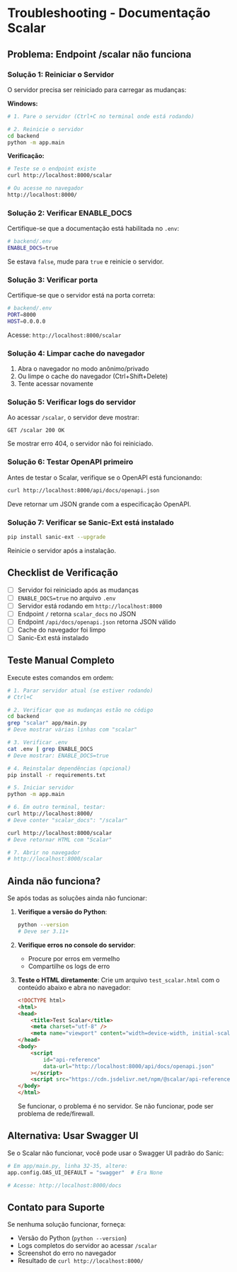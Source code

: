 # Troubleshooting - Documentação Scalar

## Problema: Endpoint /scalar não funciona

### Solução 1: Reiniciar o Servidor

O servidor precisa ser reiniciado para carregar as mudanças:

**Windows:**
```bash
# 1. Pare o servidor (Ctrl+C no terminal onde está rodando)

# 2. Reinicie o servidor
cd backend
python -m app.main
```

**Verificação:**
```bash
# Teste se o endpoint existe
curl http://localhost:8000/scalar

# Ou acesse no navegador
http://localhost:8000/
```

### Solução 2: Verificar ENABLE_DOCS

Certifique-se que a documentação está habilitada no `.env`:

```bash
# backend/.env
ENABLE_DOCS=true
```

Se estava `false`, mude para `true` e reinicie o servidor.

### Solução 3: Verificar porta

Certifique-se que o servidor está na porta correta:

```bash
# backend/.env
PORT=8000
HOST=0.0.0.0
```

Acesse: `http://localhost:8000/scalar`

### Solução 4: Limpar cache do navegador

1. Abra o navegador no modo anônimo/privado
2. Ou limpe o cache do navegador (Ctrl+Shift+Delete)
3. Tente acessar novamente

### Solução 5: Verificar logs do servidor

Ao acessar `/scalar`, o servidor deve mostrar:

```
GET /scalar 200 OK
```

Se mostrar erro 404, o servidor não foi reiniciado.

### Solução 6: Testar OpenAPI primeiro

Antes de testar o Scalar, verifique se o OpenAPI está funcionando:

```bash
curl http://localhost:8000/api/docs/openapi.json
```

Deve retornar um JSON grande com a especificação OpenAPI.

### Solução 7: Verificar se Sanic-Ext está instalado

```bash
pip install sanic-ext --upgrade
```

Reinicie o servidor após a instalação.

## Checklist de Verificação

- [ ] Servidor foi reiniciado após as mudanças
- [ ] `ENABLE_DOCS=true` no arquivo `.env`
- [ ] Servidor está rodando em `http://localhost:8000`
- [ ] Endpoint `/` retorna `scalar_docs` no JSON
- [ ] Endpoint `/api/docs/openapi.json` retorna JSON válido
- [ ] Cache do navegador foi limpo
- [ ] Sanic-Ext está instalado

## Teste Manual Completo

Execute estes comandos em ordem:

```bash
# 1. Parar servidor atual (se estiver rodando)
# Ctrl+C

# 2. Verificar que as mudanças estão no código
cd backend
grep "scalar" app/main.py
# Deve mostrar várias linhas com "scalar"

# 3. Verificar .env
cat .env | grep ENABLE_DOCS
# Deve mostrar: ENABLE_DOCS=true

# 4. Reinstalar dependências (opcional)
pip install -r requirements.txt

# 5. Iniciar servidor
python -m app.main

# 6. Em outro terminal, testar:
curl http://localhost:8000/
# Deve conter "scalar_docs": "/scalar"

curl http://localhost:8000/scalar
# Deve retornar HTML com "Scalar"

# 7. Abrir no navegador
# http://localhost:8000/scalar
```

## Ainda não funciona?

Se após todas as soluções ainda não funcionar:

1. **Verifique a versão do Python**:
   ```bash
   python --version
   # Deve ser 3.11+
   ```

2. **Verifique erros no console do servidor**:
   - Procure por erros em vermelho
   - Compartilhe os logs de erro

3. **Teste o HTML diretamente**:
   Crie um arquivo `test_scalar.html` com o conteúdo abaixo e abra no navegador:

   ```html
   <!DOCTYPE html>
   <html>
   <head>
       <title>Test Scalar</title>
       <meta charset="utf-8" />
       <meta name="viewport" content="width=device-width, initial-scale=1" />
   </head>
   <body>
       <script
           id="api-reference"
           data-url="http://localhost:8000/api/docs/openapi.json"
       ></script>
       <script src="https://cdn.jsdelivr.net/npm/@scalar/api-reference"></script>
   </body>
   </html>
   ```

   Se funcionar, o problema é no servidor. Se não funcionar, pode ser problema de rede/firewall.

## Alternativa: Usar Swagger UI

Se o Scalar não funcionar, você pode usar o Swagger UI padrão do Sanic:

```python
# Em app/main.py, linha 32-35, altere:
app.config.OAS_UI_DEFAULT = "swagger"  # Era None

# Acesse: http://localhost:8000/docs
```

## Contato para Suporte

Se nenhuma solução funcionar, forneça:
- Versão do Python (`python --version`)
- Logs completos do servidor ao acessar `/scalar`
- Screenshot do erro no navegador
- Resultado de `curl http://localhost:8000/`
